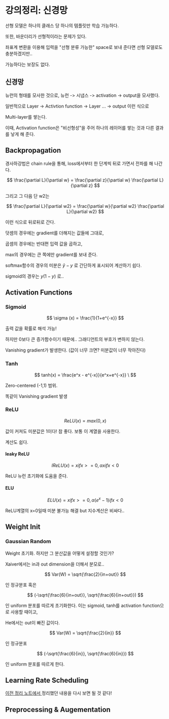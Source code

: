 # 강의정리: 신경망

선형 모델은 하나의 클래스 당 하나의 템플릿만 학습 가능하다.

또한, 바운더리가 선형적이라는 문제가 있다. 

좌표계 변환을 이용해 입력을 "선형 분류 가능한" space로 보내 준다면 선형 모델로도 충분하겠지만..

가능하다는 보장도 없다.


## 신경망

뉴런의 형태를 모사한 것으로, 뉴런 -> 시냅스 -> activation -> output을 모사했다.

일반적으로 Layer -> Activtion function -> Layer ... -> output 이런 식으로

Multi-layer를 쌓는다.

이때, Activation function은 "비선형성"을 주어 하나의 레이어를 쌓는 것과 다른 결과를 낳게 해 준다.

## Backpropagation

경사하강법은 chain rule을 통해, loss에서부터 한 단계씩 뒤로 가면서 전파를 해 나간다.

$$ \frac{\partial L}{\partial w} = \frac{\partial z}{\partial w} \frac{\partial L}{\partial z} $$

그리고 그 다음 단 w2는

$$ \frac{\partial L}{\partial w2} = \frac{\partial w}{\partial w2} \frac{\partial L}{\partial w2} $$

이런 식으로 뒤로뒤로 간다.

덧셈의 경우에는 gradient를 더해지는 값들에 그대로,

곱셈의 경우에는 반대편 입력 값을 곱하고,

max의 경우에는 큰 쪽에만 gradient를 보내 준다.

softmax함수의 경우의 미분은 $\hat{y}-y$ 로 간단하게 표시되어 계산하기 쉽다.

sigmoid의 경우는 $y(1-y)$ 로..

## Activation Functions

### Sigmoid

$$ \sigma (x) = \frac{1}{1+e^{-x}} $$

출력 값을 확률로 해석 가능!

하지만 0보다 큰 증가함수이기 때문에.. 그래디언트의 부호가 변하지 않는다.

Vanishing gradient가 발생한다. (값이 너무 크면? 미분값이 너무 작아진다)

### Tanh

$$ tanh(x) = \frac{e^x - e^{-x}}{e^x+e^{-x}} \ $$

Zero-centered (-1,1) 범위.

똑같이 Vanishing gradient 발생

### ReLU

$$ ReLU(x) = max(0,x) $$

값이 커져도 미분값은 1이다! 참 좋다. 보통 이 계열을 사용한다.

계산도 쉽다.

#### leaky ReLU

$$ lReLU(x) = x if x>= 0, \alpha x if x<0 $$

ReLU 뉴런 초기화에 도움을 준다.

#### ELU

$$ ELU(x) = x if x>= 0, \alpha (e^x-1) if x<0 $$

ReLU계열의 x=0일때 미분 불가능 해결 but 지수계산은 비싸다..

## Weight Init

### Gaussian Random

Weight 초기화. 하지만 그 분산값을 어떻게 설정할 것인가?

Xaiver에서는 in과 out dimension을 더해서 분모로..

$$ Var(W) = \sqrt{\frac{2}{in+out}} $$ 

인 정규분포 혹은

$$ (-\sqrt{\frac{6}{in+out}}, \sqrt{\frac{6}{in+out}}) $$ 

인 uniform 분포를 따르게 초기화한다. 이는 sigmoid, tanh를 activation function으로 사용할 때이고,

He에서는 out이 빠진 값이다.

$$ Var(W) = \sqrt{\frac{2}{in}} $$ 

인 정규분포

$$ (-\sqrt{\frac{6}{in}}, \sqrt{\frac{6}{in}}) $$ 

인 uniform 분포를 따르게 한다.

## Learning Rate Scheduling

[이전 정리 노트에서 ](https://github.com/ehekafhr/Boostcourse/blob/main/week2/9_09.md) 정리했던 내용을 다시 보면 될 것 같다!

## Preprocessing & Augementation

